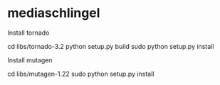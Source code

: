 mediaschlingel
==============

Install tornado

cd libs/tornado-3.2
python setup.py build
sudo python setup.py install

Install mutagen

cd libs/mutagen-1.22
sudo python setup.py install

